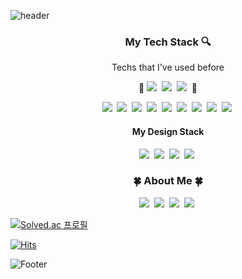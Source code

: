![header](https://capsule-render.vercel.app/api?type=slice&color=random&height=300&section=header&text=SeokheePark&fontSize=90)


<h3 align = center> My Tech Stack 🔍 </h3>
<p align = center> Techs that I've used before </p>
<p align = center> 🔨  <img src="https://img.shields.io/badge/Python-3766AB?style=flat-square&logo=Python&logoColor=white"/></a>&nbsp
<img src="https://img.shields.io/badge/C Sharp-239120?style=flat-square&logo=C sharp&logoColor=white"/></a>&nbsp
<img src="https://img.shields.io/badge/JAVA-0D597F?style=flat-square&logo=Eclipse IDE&logoColor=white"/></a>&nbsp
   🔨</p>
<p align = center> 
<img src="https://img.shields.io/badge/Apache Tomcat-F8DC75?style=flat-square&logo=Apache Tomcat&logoColor=black"/></a>&nbsp
<img src="https://img.shields.io/badge/C-A8B9CC?style=flat-square&logo=C&logoColor=white"/></a>&nbsp
<img src="https://img.shields.io/badge/CSS-1572B6?style=flat-square&logo=CSS3&logoColor=white"/></a>&nbsp
<img src="https://img.shields.io/badge/DevExpress-FF7200?style=flat-square&logo=DevExpress&logoColor=white"/></a>&nbsp
<img src="https://img.shields.io/badge/HTML5-E34F26?style=flat-square&logo=HTML5&logoColor=white"/></a>&nbsp
<img src="https://img.shields.io/badge/JavaScript-F7DF1E?style=flat-square&logo=JavaScript&logoColor=black"/></a>&nbsp
<img src="https://img.shields.io/badge/Node.js-339933?style=flat-square&logo=Node.js&logoColor=white"/></a>&nbsp
<img src="https://img.shields.io/badge/OpenCV-5C3EE8?style=flat-square&logo=OpenCV&logoColor=white"/></a>&nbsp
<img src="https://img.shields.io/badge/R-276DC3?style=flat-square&logo=R&logoColor=white"/></a>&nbsp
</p>
<h4 align = center> My Design Stack </h4>
<p align = center>
<img src="https://img.shields.io/badge/Photoshop-31A8FF?style=flat-square&logo=Adobe Photoshop&logoColor=black"/></a>&nbsp
<img src="https://img.shields.io/badge/Illustrator-FF9A00?style=flat-square&logo=Adobe Illustrator&logoColor=black"/></a>&nbsp
<img src="https://img.shields.io/badge/Premiere Pro-9999FF?style=flat-square&logo=Adobe Premiere Pro&logoColor=black"/></a>&nbsp
<img src="https://img.shields.io/badge/After Effects-9999FF?style=flat-square&logo=Adobe After Effects&logoColor=black"/></a>&nbsp
</p>

<h3 align = center> 🍀 About Me 🍀 </h3>
<p align = center>
<a href="https://blog.naver.com/kiit7"><img src="https://img.shields.io/badge/blog-03C75A?style=flat-square&logo=Naver&logoColor=white"/></a>&nbsp
<a href="https://www.instagram.com/stone_heee/"><img src="https://img.shields.io/badge/Instagram-E4405F?style=flat-square&logo=Instagram&logoColor=white"/></a>&nbsp
<img src="https://img.shields.io/badge/kiit7-FFCD00?style=flat-square&logo=KakaoTalk&logoColor=black"/></a>&nbsp
<img src="https://img.shields.io/badge/kiit0901@gmail.com-EA4335?style=flat-square&logo=Gmail&logoColor=white"/></a>&nbsp 
</p>
 
[![Solved.ac
프로필](http://mazassumnida.wtf/api/v2/generate_badge?boj=kiit7)](https://solved.ac/kiit7)



[![Hits](https://hits.seeyoufarm.com/api/count/incr/badge.svg?url=https%3A%2F%2Fgithub.com%2FstoneHee99%2Fhit-counter&count_bg=%2330B980&title_bg=%23555555&icon=&icon_color=%23191D1B&title=hits&edge_flat=false)](https://hits.seeyoufarm.com)

![Footer](https://capsule-render.vercel.app/api?type=waving&color=random&height=200&section=footer)
